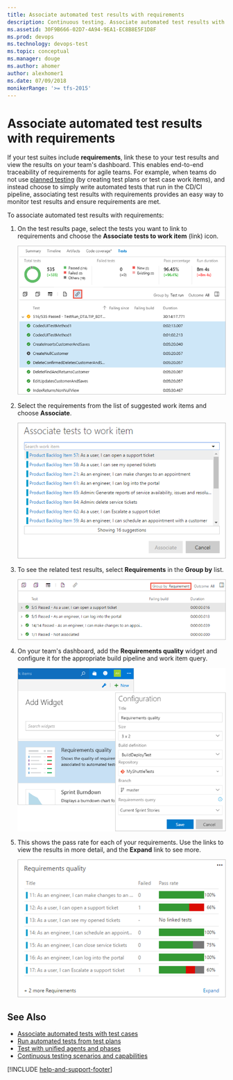 ```yaml
---
title: Associate automated test results with requirements
description: Continuous testing. Associate automated test results with requirements using Microsoft Test Manager (MTM) with a build or release pipeline
ms.assetid: 30F9B666-02D7-4A94-9EA1-EC8B8E5F1D8F
ms.prod: devops
ms.technology: devops-test
ms.topic: conceptual
ms.manager: douge
ms.author: ahomer
author: alexhomer1
ms.date: 07/09/2018
monikerRange: '>= tfs-2015'
---
```


# Associate automated test results with requirements

If your test suites include **requirements**, link these to your test results
and view the results on your team's dashboard. This enables end-to-end 
traceability of requirements for agile teams. For example, when teams do not use
[planned testing](associate-automated-test-with-test-case.md) (by creating test plans or test case work items),
and instead choose to simply write automated tests that run in the CD/CI
pipeline, associating test results with requirements provides an easy way to 
monitor test results and ensure requirements are met. 

To associate automated test results with requirements: 

1. On the test results page, select the tests you want to link to requirements
and choose the **Associate tests to work item** (link) icon.

   ![Select the tests you want to link to requirements](_img/associate-automated-results-with-requirements/associate-tests-results.png)

1. Select the requirements from the list of suggested work items and choose **Associate**. 

   ![Select the requirements from the list](_img/associate-automated-results-with-requirements/associate-tests.png)

1. To see the related test results, select **Requirements** in the **Group by** list.  

   ![Select **Requirements** in the **Group by** list](_img/associate-automated-results-with-requirements/associate-tests-groupby.png)

1. On your team's dashboard, add the **Requirements quality** widget and configure
   it for the appropriate build pipeline and work item query.  

   ![Add the **Requirements quality** widget](_img/associate-automated-results-with-requirements/associate-tests-configuration.png)

1. This shows the pass rate for each of your requirements.
   Use the links to view the results in more detail, and the **Expand** link to see more.

   ![Links to view the results in more detail, and the **Expand** link](_img/associate-automated-results-with-requirements/associate-tests-dashboard.png)

## See Also

* [Associate automated tests with test cases](associate-automated-test-with-test-case.md)
* [Run automated tests from test plans](run-automated-tests-from-test-hub.md)
* [Test with unified agents and phases](../pipelines/test/set-up-continuous-test-environments-builds.md#unified-agents)
* [Continuous testing scenarios and capabilities](index.md)

[!INCLUDE [help-and-support-footer](_shared/help-and-support-footer.md)] 
